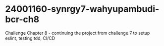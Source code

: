 # 24001160-synrgy7-wahyupambudi-bcr-ch8
Challenge Chapter 8 - continuing the project from challenge 7 to setup eslint, testing tdd, CI/CD

